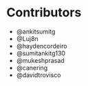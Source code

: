 # Contributors

- @ankitsumitg
- @Luj8n
- @haydencordeiro
- @sumitankitg130
- @mukeshprasad
- @canering
- @davidtrovisco
